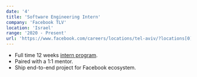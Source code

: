 ```yaml
---
date: '4'
title: 'Software Engineering Intern'
company: 'Facebook TLV'
location: 'Israel'
range: '2020 - Present'
url: 'https://www.facebook.com/careers/locations/tel-aviv/?locations[0]=Tel%20Aviv%2C%20Israel'
---
```


- Full time 12 weeks [intern program](https://www.facebook.com/careers/students-and-grads/?teams[0]=Internship%20-%20Engineering%2C%20Tech%20%26%20Design&teams[1]=Internship%20-%20Business&teams[2]=Internship%20-%20PhD&teams[3]=University%20Grad%20-%20PhD%20%26%20Postdoc&teams[4]=University%20Grad%20-%20Engineering%2C%20Tech%20%26%20Design&teams[5]=University%20Grad%20-%20Business).
- Paired with a 1:1 mentor.
- Ship end-to-end project for Facebook ecosystem.

